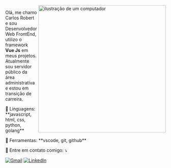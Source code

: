 <img src="https://raw.githubusercontent.com/MicaelliMedeiros/micaellimedeiros/master/image/computer-illustration.png" alt="ilustração de um computador" min-width="400px" max-width="400px" width="400px" align="right">

<p align="left"> 
  Olá, me chamo Carlos Robert e sou Desenvolvedor Web FrontEnd, utilizo o framework <strong>Vue Js</strong> em meus projetos.<br>
  Atualmente sou servidor público da área administrativa e estou em transição de carreira.
</p>

<p align="left">
  🦄 Linguagens: **javascript, html, css, python, golang**
</p>

<p align="left">
  💼 Ferramentas: **vscode, git, github**
</p>

<p align="left">
  💌 Entre em contato comigo: ⤵️
</p>

<p align="left">
  <a href="mailto:crobertdmelo@gmail.com" title="Contato Gmail">
  <img src="https://img.shields.io/badge/-Gmail-FF0000?style=flat-square&labelColor=FF0000&logo=gmail&logoColor=white&link=crobertdmelo@gmail.com" alt="Gmail"/></a>
  <a href="https://www.linkedin.com/in/roberttmello" title="Contato LinkedIn">
  <img src="https://img.shields.io/badge/-Linkedin-0e76a8?style=flat-square&logo=Linkedin&logoColor=white&link=https://www.linkedin.com/in/roberttmello/" alt="LinkedIn"/></a>
</p>

